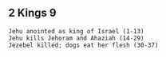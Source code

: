 ## 2 Kings 9

```
Jehu anointed as king of Israel (1-13)
Jehu kills Jehoram and Ahaziah (14-29)
Jezebel killed; dogs eat her flesh (30-37)
```

